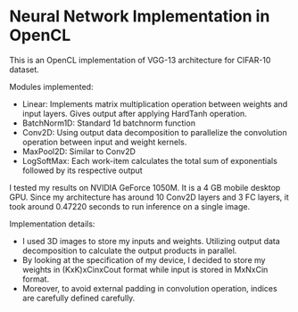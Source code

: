 # Neural Network Implementation in OpenCL
This is an OpenCL implementation of VGG-13 architecture for CIFAR-10 dataset. 

Modules implemented:
- Linear: Implements matrix multiplication operation between weights and input layers. Gives
output after applying HardTanh operation.
- BatchNorm1D: Standard 1d batchnorm function
- Conv2D: Using output data decomposition to parallelize the convolution operation between
input and weight kernels.
- MaxPool2D: Similar to Conv2D
- LogSoftMax: Each work-item calculates the total sum of exponentials followed by its respective
output

I tested my results on NVIDIA GeForce 1050M. It is a 4 GB mobile desktop GPU. Since my
architecture has around 10 Conv2D layers and 3 FC layers, it took around 0.47220 seconds to
run inference on a single image.

Implementation details:

- I used 3D images to store my inputs and weights. Utilizing output data decomposition to calculate the output products in parallel.
- By looking at the specification of my device, I decided to store my weights in (KxK)xCinxCout format while input is stored in MxNxCin format.
- Moreover, to avoid external padding in convolution operation, indices are carefully defined carefully.
